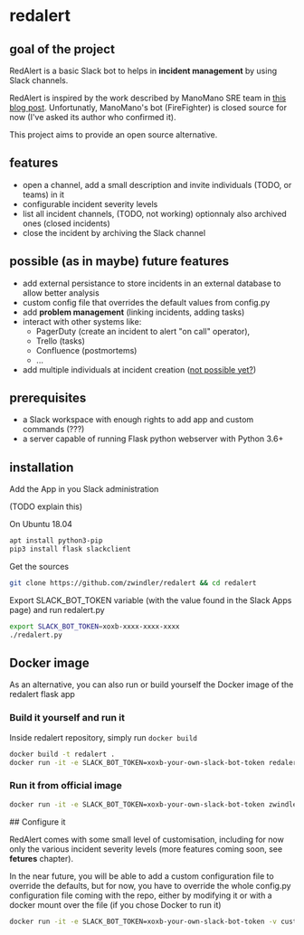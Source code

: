 # redalert

## goal of the project

RedAlert is a basic Slack bot to helps in **incident management** by using Slack channels.

RedAlert is inspired by the work described by ManoMano SRE team in [this blog post](https://medium.com/manomano-tech/incident-management-with-a-bot-7e80deb5b5e5). Unfortunatly, ManoMano's bot (FireFighter) is closed source for now (I've asked its author who confirmed it).

This project aims to provide an open source alternative.

## features

* open a channel, add a small description and invite individuals (TODO, or teams) in it
* configurable incident severity levels
* list all incident channels, (TODO, not working) optionnaly also archived ones (closed incidents)
* close the incident by archiving the Slack channel

## **possible** (as in maybe) future features

* add external persistance to store incidents in an external database to allow better analysis
* custom config file that overrides the default values from config.py
* add **problem management** (linking incidents, adding tasks)
* interact with other systems like:
  * PagerDuty (create an incident to alert "on call" operator), 
  * Trello (tasks)
  * Confluence (postmortems)
  * ...
* add multiple individuals at incident creation ([not possible yet?](https://stackoverflow.com/questions/48523512/slack-interactive-message-menu-select-multiple))

## prerequisites

* a Slack workspace with enough rights to add app and custom commands (???)
* a server capable of running Flask python webserver with Python 3.6+

## installation

Add the App in you Slack administration

(TODO explain this)

On Ubuntu 18.04

```bash
apt install python3-pip
pip3 install flask slackclient
```

Get the sources

```bash
git clone https://github.com/zwindler/redalert && cd redalert
```

Export SLACK\_BOT\_TOKEN variable (with the value found in the Slack Apps page) and run redalert.py

```bash
export SLACK_BOT_TOKEN=xoxb-xxxx-xxxx-xxxx
./redalert.py
```

## Docker image

As an alternative, you can also run or build yourself the Docker image of the redalert flask app

### Build it yourself and run it

Inside redalert repository, simply run `docker build`

```bash
docker build -t redalert .
docker run -it -e SLACK_BOT_TOKEN=xoxb-your-own-slack-bot-token redalert
```

### Run it from official image

```bash
docker run -it -e SLACK_BOT_TOKEN=xoxb-your-own-slack-bot-token zwindler/redalert
```

## Configure it

RedAlert comes with some small level of customisation, including for now only the various incident severity levels (more features coming soon, see **fetures** chapter).

In the near future, you will be able to add a custom configuration file to override the defaults, but for now, you have to override the whole config.py configuration file coming with the repo, either by modifying it or with a docker mount over the file (if you chose Docker to run it)

```bash
docker run -it -e SLACK_BOT_TOKEN=xoxb-your-own-slack-bot-token -v custom-config.py:config.py zwindler/redalert
```

